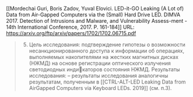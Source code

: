 [[Mordechai Guri, Boris Zadov, Yuval Elovici. LED-it-GO Leaking (A Lot of) Data from Air-Gapped Computers via the (Small) Hard Drive LED. DIMVA 2017. Detection of Intrusions and Malware, and Vulnerability Assess-ment - 14th International Conference, 2017. Р. 161-184]]
URL: https://arxiv.org/ftp/arxiv/papers/1702/1702.06715.pdf

>5. Цель исследования: 
>подтверждение гипотезы о возможности несанкционированного доступа к информации об операциях, выполняемых накопителями на жестких магнитных дисках (НЖМД) на основе регистрации оптического излучения светодиодных индикаторов состояния НЖМД. 
>Результаты исследования: 
>– результаты исследования аналогичны результатам, полученным в [[CTRL-ALT-LED Leaking Data from AirGapped Computers via Keyboard LEDs. 2019]] (см. п.3).